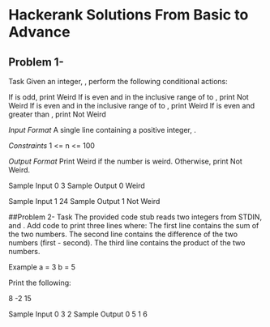 # Hackerank Solutions From Basic to Advance

## Problem 1-
Task
Given an integer, , perform the following conditional actions:

If  is odd, print Weird
If  is even and in the inclusive range of  to , print Not Weird
If  is even and in the inclusive range of  to , print Weird
If  is even and greater than , print Not Weird

*Input Format*
A single line containing a positive integer, .

*Constraints*
1 <= n <= 100

*Output Format*
Print Weird if the number is weird. Otherwise, print Not Weird.

Sample Input 0
3
Sample Output 0
Weird

Sample Input 1
24
Sample Output 1
Not Weird

##Problem 2- 
Task
The provided code stub reads two integers from STDIN,  and . Add code to print three lines where:
The first line contains the sum of the two numbers.
The second line contains the difference of the two numbers (first - second).
The third line contains the product of the two numbers.

Example
a = 3
b = 5

Print the following:

8
-2
15

Sample Input 0
3
2
Sample Output 0
5
1
6
